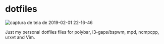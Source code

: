 # dotfiles

![captura de tela de 2019-02-01 22-16-46](https://user-images.githubusercontent.com/46679706/52156667-bf593d00-2670-11e9-9916-97ba256c9758.png)

Just my personal dotfiles files for polybar, i3-gaps/bspwm, mpd, ncmpcpp, urxvt and Vim.
